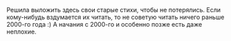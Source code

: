 Решила выложить здесь свои старые стихи, чтобы не потерялись. 
Если кому-нибудь вздумается их читать, то не советую читать ничего раньше 2000-го года  :) 
А начания с 2000-го и особенно позже есть даже неплохие.
